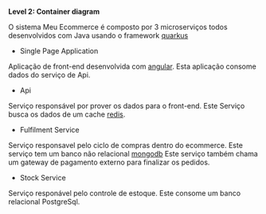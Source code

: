 **Level 2: Container diagram**

O sistema Meu Ecommerce é composto por 3 microserviços todos desenvolvidos com Java usando o framework [quarkus](https://quarkus.io/)

- Single Page Application

Aplicação de front-end desenvolvida com [angular](https://angular.io/).
Esta aplicação consome dados do serviço de Api.

- Api

Serviço responsável por prover os dados para o front-end.
Este Serviço busca os dados de um cache [redis](https://redis.io/).

- Fulfilment Service

Serviço responsavel pelo ciclo de compras dentro do ecommerce.
Este serviço tem um banco não relacional [mongodb](https://www.mongodb.com/)
Este serviço também chama um gateway de pagamento externo para finalizar os pedidos.

- Stock Service

Serviço responável pelo controle de estoque.
Este consome um banco relacional PostgreSql.


